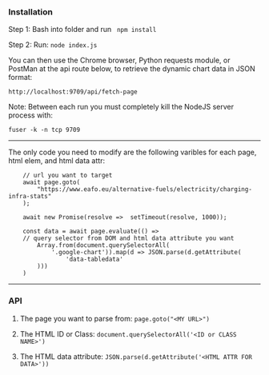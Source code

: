 ### Installation

Step 1: Bash into folder and run ``` npm install```

Step 2: Run: ```node index.js```

You can then use the Chrome browser, Python requests module, or PostMan at the api route below,
to retrieve the dynamic chart data in JSON format:

```http://localhost:9709/api/fetch-page```


Note: Between each run you must completely kill the NodeJS server process with:

```fuser -k -n tcp 9709```

---------------------------------------------------------

The only code you need to modify are the following varibles for each page, html elem, and html data attr:

```
    // url you want to target
    await page.goto(
        "https://www.eafo.eu/alternative-fuels/electricity/charging-infra-stats"
    );
    
    await new Promise(resolve =>  setTimeout(resolve, 1000));
    
    const data = await page.evaluate(() => 
    // query selector from DOM and html data attribute you want
        Array.from(document.querySelectorAll(
            '.google-chart')).map(d => JSON.parse(d.getAttribute(
                'data-tabledata'
        )))
    )
```

------------------------------------------------------

### API

1. The page you want to parse from: ```page.goto("<MY URL>")```

2. The HTML ID or Class: ```document.querySelectorAll('<ID or CLASS NAME>')```

3. The HTML data attribute: ```JSON.parse(d.getAttribute('<HTML ATTR FOR DATA>'))```